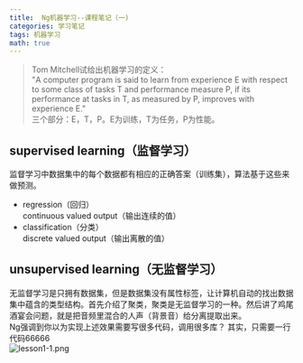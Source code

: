 ```yaml
---
title:  Ng机器学习--课程笔记（一)
categories: 学习笔记
tags: 机器学习
math: true
---
```



>Tom Mitchell试给出机器学习的定义：  
>"A computer program is said to learn from experience E with respect to some class of tasks T and performance measure P, if its performance at tasks in T, as measured by P, improves with experience E."  
三个部分：E，T，P。E为训练，T为任务，P为性能。




## supervised learning（监督学习）
监督学习中数据集中的每个数据都有相应的正确答案（训练集），算法基于这些来做预测。  

- regression（回归）  
  continuous valued output（输出连续的值）
- classification（分类）   
  discrete valued output（输出离散的值）

## unsupervised learning（无监督学习）
无监督学习是只拥有数据集，但是数据集没有属性标签，让计算机自动的找出数据集中蕴含的类型结构。首先介绍了聚类，聚类是无监督学习的一种。然后讲了鸡尾酒宴会问题，就是把音频里混合的人声（背景音）给分离提取出来。  
Ng强调到你以为实现上述效果需要写很多代码，调用很多库？ 其实，只需要一行代码66666  
![lesson1-1.png](http://octtw77pk.bkt.clouddn.com//public/upload/lesson1-1.png)



